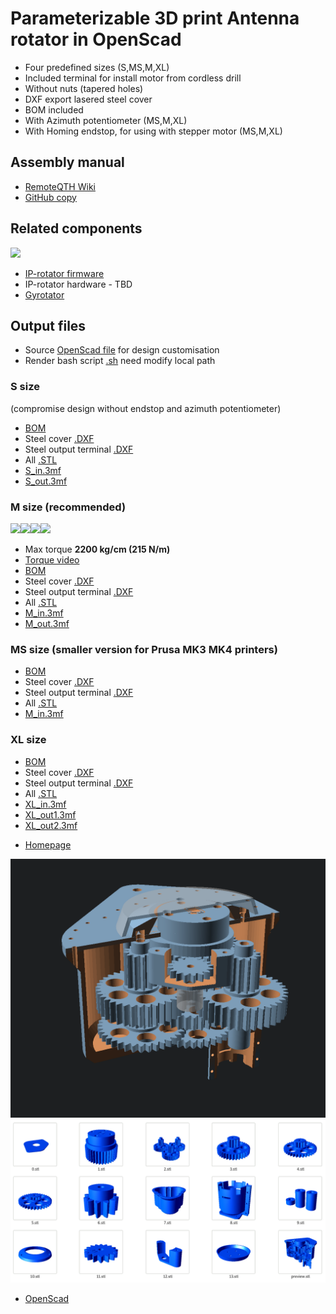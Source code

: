 # Parameterizable 3D print Antenna rotator in OpenScad
- Four predefined sizes (S,MS,M,XL)
- Included terminal for install motor from cordless drill
- Without nuts (tapered holes)
- DXF export lasered steel cover
- BOM included
- With Azimuth potentiometer (MS,M,XL)
- With Homing endstop, for using with stepper motor (MS,M,XL)

## Assembly manual
- [RemoteQTH Wiki](https://remoteqth.com/w/doku.php?id=3d-print-rotator)
- [GitHub copy](Assembly-manual.md)

## Related components
<img src="https://raw.githubusercontent.com/ok1hra/Parameterizable-3D-print-Antenna-rotator-in-OpenScad/main/rotator-components.jpg" height="150">

- [IP-rotator firmware](https://github.com/ok1hra/IP-rotator)
- IP-rotator hardware - TBD
- [Gyrotator](https://github.com/ok1hra/gyrotator)

## Output files
- Source [OpenScad file](parametric-3d-rotator.scad) for design customisation
- Render bash script [.sh](render-stl.sh) need modify local path

### S size
(compromise design without endstop and azimuth potentiometer)
- [BOM](S.echo)
- Steel cover [.DXF](S.DXF)
- Steel output terminal [.DXF](Sout.DXF)
- All [.STL](/S)
- [S_in.3mf](S_in.3mf)
- [S_out.3mf](S_out.3mf)

### M size (recommended)
<img src="https://raw.githubusercontent.com/ok1hra/Parameterizable-3D-print-Antenna-rotator-in-OpenScad/main/M-01.jpg" height="150"><img src="https://raw.githubusercontent.com/ok1hra/Parameterizable-3D-print-Antenna-rotator-in-OpenScad/main/M-02.jpg" height="150"><img src="https://raw.githubusercontent.com/ok1hra/Parameterizable-3D-print-Antenna-rotator-in-OpenScad/main/M-03.jpg" height="150"><img src="https://raw.githubusercontent.com/ok1hra/Parameterizable-3D-print-Antenna-rotator-in-OpenScad/main/M-04.jpg" height="150">

- Max torque **2200 kg/cm (215 N/m)**
- [Torque video](https://www.youtube.com/watch?v=XpkWt55Bdf4)
- [BOM](M.echo)
- Steel cover [.DXF](M.DXF)
- Steel output terminal [.DXF](Mout.DXF)
- All [.STL](/M)
- [M_in.3mf](M_in.3mf)
- [M_out.3mf](M_out.3mf)

### MS size (smaller version for Prusa MK3 MK4 printers)
- [BOM](MS.echo)
- Steel cover [.DXF](MS.DXF)
- Steel output terminal [.DXF](MSout.DXF)
- All [.STL](/MS)
- [M_in.3mf](MS_in.3mf)

### XL size
- [BOM](XL.echo)
- Steel cover [.DXF](XL.DXF)
- Steel output terminal [.DXF](XLout.DXF)
- All [.STL](/XL)
- [XL_in.3mf](XL_in.3mf)
- [XL_out1.3mf](XL_out1.3mf)
- [XL_out2.3mf](XL_out2.3mf)

* [Homepage](https://remoteqth.com/3d-rotator.php)

![preview](M.png)
![parts](parts.png)

* [OpenScad](https://openscad.org/)
